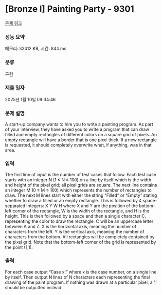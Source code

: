 # [Bronze I] Painting Party - 9301 

[문제 링크](https://www.acmicpc.net/problem/9301) 

### 성능 요약

메모리: 32412 KB, 시간: 844 ms

### 분류

구현

### 제출 일자

2025년 1월 10일 09:34:46

### 문제 설명

<p>A start-up company wants to hire you to write a painting program. As part of your interview, they have asked you to write a program that can draw filled and empty rectangles of different colors on a square grid of pixels. An empty rectangle will have a border that is one pixel thick. If a new rectangle is requested, it should completely overwrite what, if anything, was in that area.</p>

### 입력 

 <p>The first line of input is the number of test cases that follow. Each test case starts with an integer N (1 ≤ N ≤ 100) on a line by itself which is the width and height of the pixel grid; all pixel grids are square. The next line contains an integer M (0 ≤ M ≤ 100) which represents the number of rectangles to draw. The next M lines start with either the string “Filled” or “Empty” stating whether to draw a filled or an empty rectangle. This is followed by 4 space-separated integers: X Y W H where X and Y are the position of the bottom-left corner of the rectangle, W is the width of the rectangle, and H is the height. This is then followed by a space and then a single character C, representing the color to draw the rectangle. C will be an uppercase letter between A and Z. X is the horizontal axis, meaning the number of characters from the left. Y is the vertical axis, meaning the number of characters from the bottom. All rectangles will be completely contained by the pixel grid. Note that the bottom-left corner of the grid is represented by the point (1,1).</p>

### 출력 

 <p>For each case output “Case x:” where x is the case number, on a single line by itself. Then output N lines of N characters each representing the final drawing of the paint program. If nothing was drawn at a particular pixel, a ‘.’ should be outputted instead.</p>

